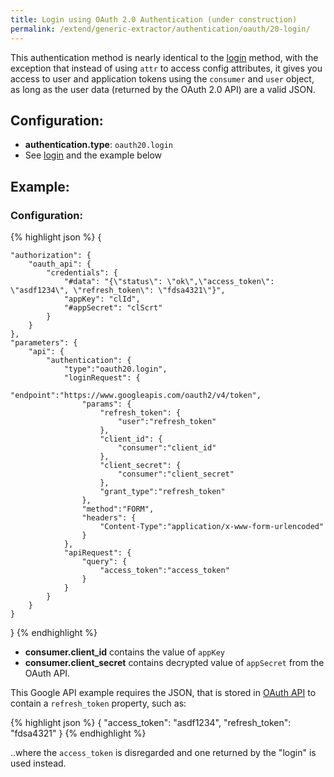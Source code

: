 ```yaml
---
title: Login using OAuth 2.0 Authentication (under construction)
permalink: /extend/generic-extractor/authentication/oauth/20-login/
---
```


This authentication method is nearly identical to the [login](/extend/generic-extractor/authentication/login/) method, with the exception that instead of using `attr` to access config attributes, it gives you access to user and application tokens using the `consumer` and `user` object, as long as the user data (returned by the OAuth 2.0 API) are a valid JSON.

## Configuration:

- **authentication.type**: `oauth20.login`
- See [login](/extend/generic-extractor/authentication/login/) and the example below

## Example:

### Configuration:

{% highlight json %}
{

    "authorization": {
        "oauth_api": {
            "credentials": {
                "#data": "{\"status\": \"ok\",\"access_token\": \"asdf1234\", \"refresh_token\": \"fdsa4321\"}",
                "appKey": "clId",
                "#appSecret": "clScrt"
            }
        }
    },
    "parameters": {
        "api": {
            "authentication": {
                "type":"oauth20.login",
                "loginRequest": {
                    "endpoint":"https://www.googleapis.com/oauth2/v4/token",
                    "params": {
                        "refresh_token": {
                            "user":"refresh_token"
                        },
                        "client_id": {
                            "consumer":"client_id"
                        },
                        "client_secret": {
                            "consumer":"client_secret"
                        },
                        "grant_type":"refresh_token"
                    },
                    "method":"FORM",
                    "headers": {
                        "Content-Type":"application/x-www-form-urlencoded"
                    }
                },
                "apiRequest": {
                    "query": {
                        "access_token":"access_token"
                    }
                }
            }
        }
    }
}
{% endhighlight %}

- **consumer.client_id** contains the value of `appKey`
- **consumer.client_secret** contains decrypted value of `appSecret` from the OAuth API.

This Google API example requires the JSON, that is stored in [OAuth API](docs.oauthv2.apiary.io) to contain a `refresh_token` property, such as:

{% highlight json %}
{
    "access_token": "asdf1234",
    "refresh_token": "fdsa4321"
}
{% endhighlight %}

..where the `access_token` is disregarded and one returned by the "login" is used instead.
